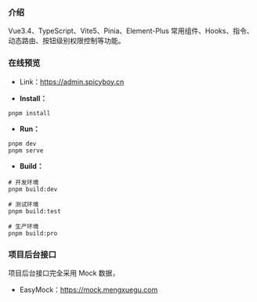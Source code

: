 ### 介绍

Vue3.4、TypeScript、Vite5、Pinia、Element-Plus 常用组件、Hooks、指令、动态路由、按钮级别权限控制等功能。

### 在线预览

- Link：https://admin.spicyboy.cn

- **Install：**

```text
pnpm install
```

- **Run：**

```text
pnpm dev
pnpm serve
```

- **Build：**

```text
# 开发环境
pnpm build:dev

# 测试环境
pnpm build:test

# 生产环境
pnpm build:pro
```

### 项目后台接口

项目后台接口完全采用 Mock 数据，

- EasyMock：https://mock.mengxuegu.com
